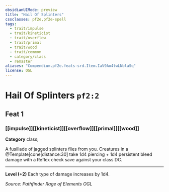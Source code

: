```yaml
---
obsidianUIMode: preview
title: "Hail Of Splinters"
cssclasses: pf2e,pf2e-spell
tags:
  - trait/impulse
  - trait/kineticist
  - trait/overflow
  - trait/primal
  - trait/wood
  - trait/common
  - category/class
  - remaster
aliases: "Compendium.pf2e.feats-srd.Item.IaV9Ao4twLNblaSq"
license: OGL
---
```

# Hail Of Splinters `pf2:2`
## Feat 1
### [[impulse]][[kineticist]][[overflow]][[primal]][[wood]]

**Category** class; 




A fusillade of jagged splinters flies from you. Creatures in a @Template\[cone|distance:30\] take 1d4 piercing + 1d4 persistent bleed damage with a Reflex check save against your class DC.

* * *

**Level (+2)** Each type of damage increases by 1d4.

*Source: Pathfinder Rage of Elements*
*OGL*